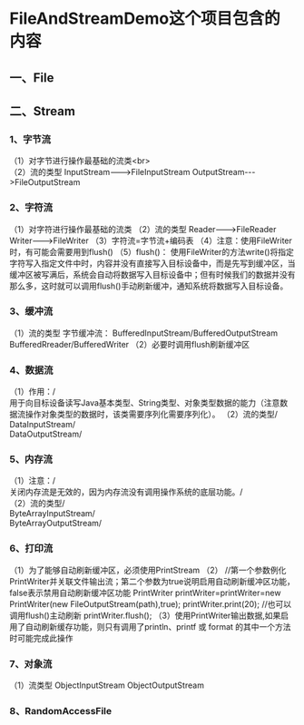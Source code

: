 # FileAndStreamDemo这个项目包含的内容

## 一、File


## 二、Stream

### 1、字节流
（1）对字节进行操作最基础的流类\<br>  
（2）流的类型
  InputStream--->FileInputStream
  OutputStream--->FileOutputStream

### 2、字符流
（1）对字符进行操作最基础的流类
（2）流的类型
  Reader--->FileReader
  Writer--->FileWriter
（3）字符流=字节流+编码表
（4）注意：使用FileWriter时，有可能会需要用到flush()
（5）flush()：
使用FileWriter的方法write()将指定字符写入指定文件中时，内容并没有直接写入目标设备中，而是先写到缓冲区，当缓冲区被写满后，系统会自动将数据写入目标设备中；但有时候我们的数据并没有那么多，这时就可以调用flush()手动刷新缓冲，通知系统将数据写入目标设备。

### 3、缓冲流
（1）流的类型
  字节缓冲流：
  BufferedInputStream/BufferedOutputStream
  BufferedRreader/BufferedWriter
（2）必要时调用flush刷新缓冲区
 
### 4、数据流
（1）作用：/<br>
用于向目标设备读写Java基本类型、String类型、对象类型数据的能力（注意数据流操作对象类型的数据时，该类需要序列化需要序列化）。
（2）流的类型/<br>
  DataInputStream/<br>
  DataOutputStream/<br>
  
 ### 5、内存流
 （1）注意：/<br>
 关闭内存流是无效的，因为内存流没有调用操作系统的底层功能。/<br>
 （2）流的类型/<br>
   ByteArrayInputStream/<br>
   ByteArrayOutputStream/<br>
   
  ### 6、打印流
  （1）为了能够自动刷新缓冲区，必须使用PrintStream
  （2）
  //第一个参数例化PrintWriter并关联文件输出流；第二个参数为true说明启用自动刷新缓冲区功能，false表示禁用自动刷新缓冲区功能
  PrintWriter printWriter=printWriter=new PrintWriter(new FileOutputStream(path),true);
  printWriter.print(20);
  //也可以调用flush()主动刷新
	printWriter.flush();
  （3）使用PrintWriter输出数据,如果启用了自动刷新缓存功能，则只有调用了println、printf 或 format 的其中一个方法时可能完成此操作
   
  ### 7、对象流
  （1）流类型
   ObjectInputStream
   ObjectOutputStream
   
   ### 8、RandomAccessFile
   
   
   
  
  
  
  

